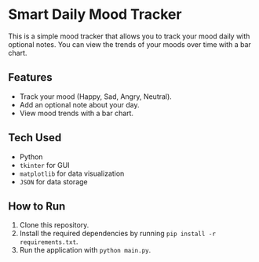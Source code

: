 # Smart Daily Mood Tracker

This is a simple mood tracker that allows you to track your mood daily with optional notes. You can view the trends of your moods over time with a bar chart.

## Features

- Track your mood (Happy, Sad, Angry, Neutral).
- Add an optional note about your day.
- View mood trends with a bar chart.

## Tech Used

- Python
- `tkinter` for GUI
- `matplotlib` for data visualization
- `JSON` for data storage

## How to Run

1. Clone this repository.
2. Install the required dependencies by running `pip install -r requirements.txt`.
3. Run the application with `python main.py`.
